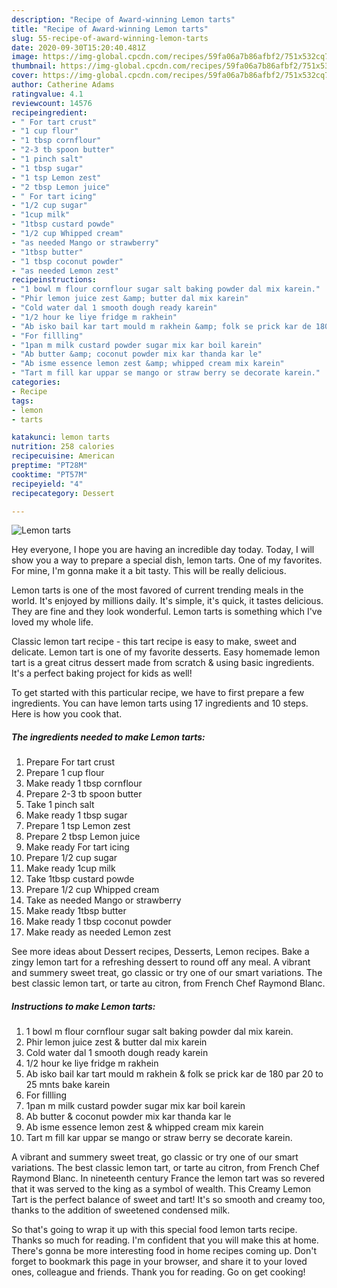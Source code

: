 ```yaml
---
description: "Recipe of Award-winning Lemon tarts"
title: "Recipe of Award-winning Lemon tarts"
slug: 55-recipe-of-award-winning-lemon-tarts
date: 2020-09-30T15:20:40.481Z
image: https://img-global.cpcdn.com/recipes/59fa06a7b86afbf2/751x532cq70/lemon-tarts-recipe-main-photo.jpg
thumbnail: https://img-global.cpcdn.com/recipes/59fa06a7b86afbf2/751x532cq70/lemon-tarts-recipe-main-photo.jpg
cover: https://img-global.cpcdn.com/recipes/59fa06a7b86afbf2/751x532cq70/lemon-tarts-recipe-main-photo.jpg
author: Catherine Adams
ratingvalue: 4.1
reviewcount: 14576
recipeingredient:
- " For tart crust"
- "1 cup flour"
- "1 tbsp cornflour"
- "2-3 tb spoon butter"
- "1 pinch salt"
- "1 tbsp sugar"
- "1 tsp Lemon zest"
- "2 tbsp Lemon juice"
- " For tart icing"
- "1/2 cup sugar"
- "1cup milk"
- "1tbsp custard powde"
- "1/2 cup Whipped cream"
- "as needed Mango or strawberry"
- "1tbsp butter"
- "1 tbsp coconut powder"
- "as needed Lemon zest"
recipeinstructions:
- "1 bowl m flour cornflour sugar salt baking powder dal mix karein."
- "Phir lemon juice zest &amp; butter dal mix karein"
- "Cold water dal 1 smooth dough ready karein"
- "1/2 hour ke liye fridge m rakhein"
- "Ab isko bail kar tart mould m rakhein &amp; folk se prick kar de 180 par 20 to 25 mnts bake karein"
- "For fillling"
- "1pan m milk custard powder sugar mix kar boil karein"
- "Ab butter &amp; coconut powder mix kar thanda kar le"
- "Ab isme essence lemon zest &amp; whipped cream mix karein"
- "Tart m fill kar uppar se mango or straw berry se decorate karein."
categories:
- Recipe
tags:
- lemon
- tarts

katakunci: lemon tarts 
nutrition: 258 calories
recipecuisine: American
preptime: "PT28M"
cooktime: "PT57M"
recipeyield: "4"
recipecategory: Dessert

---
```



![Lemon tarts](https://img-global.cpcdn.com/recipes/59fa06a7b86afbf2/751x532cq70/lemon-tarts-recipe-main-photo.jpg)

Hey everyone, I hope you are having an incredible day today. Today, I will show you a way to prepare a special dish, lemon tarts. One of my favorites. For mine, I'm gonna make it a bit tasty. This will be really delicious.

Lemon tarts is one of the most favored of current trending meals in the world. It's enjoyed by millions daily. It's simple, it's quick, it tastes delicious. They are fine and they look wonderful. Lemon tarts is something which I've loved my whole life.

Classic lemon tart recipe - this tart recipe is easy to make, sweet and delicate. Lemon tart is one of my favorite desserts. Easy homemade lemon tart is a great citrus dessert made from scratch &amp; using basic ingredients. It&#39;s a perfect baking project for kids as well!


To get started with this particular recipe, we have to first prepare a few ingredients. You can have lemon tarts using 17 ingredients and 10 steps. Here is how you cook that.

<!--inarticleads1-->

##### The ingredients needed to make Lemon tarts:

1. Prepare  For tart crust
1. Prepare 1 cup flour
1. Make ready 1 tbsp cornflour
1. Prepare 2-3 tb spoon butter
1. Take 1 pinch salt
1. Make ready 1 tbsp sugar
1. Prepare 1 tsp Lemon zest
1. Prepare 2 tbsp Lemon juice
1. Make ready  For tart icing
1. Prepare 1/2 cup sugar
1. Make ready 1cup milk
1. Take 1tbsp custard powde
1. Prepare 1/2 cup Whipped cream
1. Take as needed Mango or strawberry
1. Make ready 1tbsp butter
1. Make ready 1 tbsp coconut powder
1. Make ready as needed Lemon zest


See more ideas about Dessert recipes, Desserts, Lemon recipes. Bake a zingy lemon tart for a refreshing dessert to round off any meal. A vibrant and summery sweet treat, go classic or try one of our smart variations. The best classic lemon tart, or tarte au citron, from French Chef Raymond Blanc. 

<!--inarticleads2-->

##### Instructions to make Lemon tarts:

1. 1 bowl m flour cornflour sugar salt baking powder dal mix karein.
1. Phir lemon juice zest &amp; butter dal mix karein
1. Cold water dal 1 smooth dough ready karein
1. 1/2 hour ke liye fridge m rakhein
1. Ab isko bail kar tart mould m rakhein &amp; folk se prick kar de 180 par 20 to 25 mnts bake karein
1. For fillling
1. 1pan m milk custard powder sugar mix kar boil karein
1. Ab butter &amp; coconut powder mix kar thanda kar le
1. Ab isme essence lemon zest &amp; whipped cream mix karein
1. Tart m fill kar uppar se mango or straw berry se decorate karein.


A vibrant and summery sweet treat, go classic or try one of our smart variations. The best classic lemon tart, or tarte au citron, from French Chef Raymond Blanc. In nineteenth century France the lemon tart was so revered that it was served to the king as a symbol of wealth. This Creamy Lemon Tart is the perfect balance of sweet and tart! It&#39;s so smooth and creamy too, thanks to the addition of sweetened condensed milk. 

So that's going to wrap it up with this special food lemon tarts recipe. Thanks so much for reading. I'm confident that you will make this at home. There's gonna be more interesting food in home recipes coming up. Don't forget to bookmark this page in your browser, and share it to your loved ones, colleague and friends. Thank you for reading. Go on get cooking!
